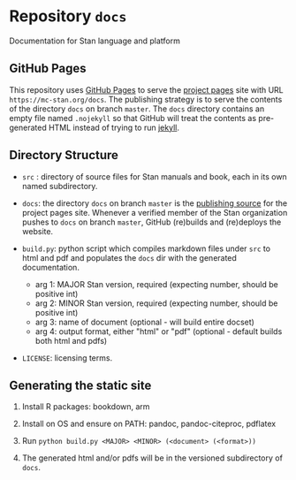 # Repository `docs`

Documentation for Stan language and platform

## GitHub Pages

This repository uses
[GitHub Pages](https://help.github.com/categories/github-pages-basics)
to serve the
[project pages](https://help.github.com/articles/user-organization-and-project-pages/#project-pages-sites) site
with URL `https://mc-stan.org/docs`.
The publishing strategy is to serve the contents of the directory `docs` on branch `master`.
The `docs` directory contains an empty file named `.nojekyll` so that GitHub will treat the contents
as pre-generated HTML instead of trying to run [jekyll](https://jekyllrb.com).

## Directory Structure

* `src` : directory of source files for Stan manuals and book, each in its own named subdirectory.

* `docs`: the directory `docs` on branch `master` is the [publishing source](https://help.github.com/articles/configuring-a-publishing-source-for-github-pages/) for the project pages site.  Whenever a verified member of the Stan organization pushes to `docs` on branch `master`,
GitHub (re)builds and (re)deploys the website.

  
* `build.py`: python script which compiles markdown files under `src` to html and pdf and populates the `docs` dir with the generated documentation.

  + arg 1: MAJOR Stan version, required (expecting number, should be positive int)
  + arg 2: MINOR Stan version, required (expecting number, should be positive int)
  + arg 3: name of document (optional - will build entire docset)
  + arg 4: output format, either "html" or "pdf" (optional - default builds both html and pdfs)
  
* `LICENSE`: licensing terms.


## Generating the static site

1. Install R packages:  bookdown, arm

2. Install on OS and ensure on PATH: pandoc, pandoc-citeproc, pdflatex

3. Run `python build.py <MAJOR> <MINOR> (<document> (<format>))`

4. The generated html and/or pdfs will be in the versioned subdirectory of `docs`.
